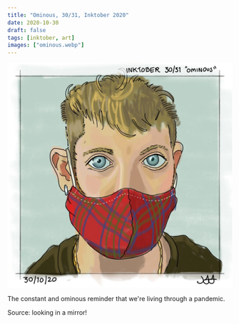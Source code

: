 ```yaml
---
title: "Ominous, 30/31, Inktober 2020"
date: 2020-10-30
draft: false
tags: [inktober, art]
images: ["ominous.webp"]
---
```


![WEBP](ominous.webp "Ominous")

The constant and ominous reminder that we're living through a pandemic.

Source: looking in a mirror!
